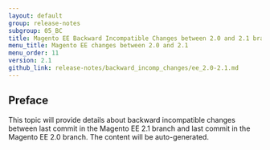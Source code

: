 ```yaml
---
layout: default
group: release-notes
subgroup: 05_BC
title: Magento EE Backward Incompatible Changes between 2.0 and 2.1 branches
menu_title: Magento EE changes between 2.0 and 2.1
menu_order: 11
version: 2.1
github_link: release-notes/backward_incomp_changes/ee_2.0-2.1.md
---
```


## Preface 

This topic will provide details about backward incompatible changes between last commit in the Magento EE 2.1 branch and last commit in the Magento EE 2.0 branch. The content will be auto-generated.